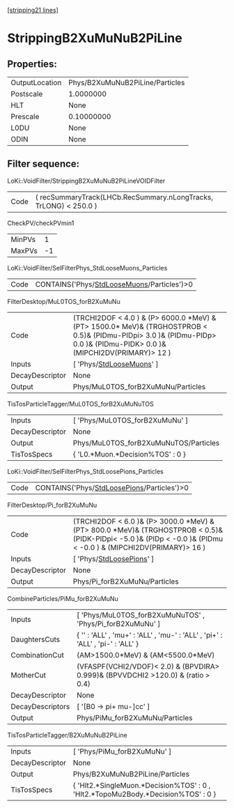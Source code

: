 [[stripping21 lines]](./stripping21-index)

# StrippingB2XuMuNuB2PiLine

## Properties:

|                |                                 |
|----------------|---------------------------------|
| OutputLocation | Phys/B2XuMuNuB2PiLine/Particles |
| Postscale      | 1.0000000                       |
| HLT            | None                            |
| Prescale       | 0.10000000                      |
| L0DU           | None                            |
| ODIN           | None                            |

## Filter sequence:

LoKi::VoidFilter/StrippingB2XuMuNuB2PiLineVOIDFilter

|      |                                                                   |
|------|-------------------------------------------------------------------|
| Code | ( recSummaryTrack(LHCb.RecSummary.nLongTracks, TrLONG) \< 250.0 ) |

CheckPV/checkPVmin1

|        |     |
|--------|-----|
| MinPVs | 1   |
| MaxPVs | -1  |

LoKi::VoidFilter/SelFilterPhys_StdLooseMuons_Particles

|      |                                                                                            |
|------|--------------------------------------------------------------------------------------------|
| Code | CONTAINS('Phys/[StdLooseMuons](./stripping21-commonparticles-stdloosemuons)/Particles')\>0 |

FilterDesktop/MuL0TOS_forB2XuMuNu

|                 |                                                                                                                                                                                  |
|-----------------|----------------------------------------------------------------------------------------------------------------------------------------------------------------------------------|
| Code            | (TRCHI2DOF \< 4.0 ) & (P\> 6000.0 \*MeV) & (PT\> 1500.0\* MeV)& (TRGHOSTPROB \< 0.5)& (PIDmu-PIDpi\> 3.0 )& (PIDmu-PIDp\> 0.0 )& (PIDmu-PIDK\> 0.0 )& (MIPCHI2DV(PRIMARY)\> 12 ) |
| Inputs          | [ 'Phys/[StdLooseMuons](./stripping21-commonparticles-stdloosemuons)' ]                                                                                                        |
| DecayDescriptor | None                                                                                                                                                                             |
| Output          | Phys/MuL0TOS_forB2XuMuNu/Particles                                                                                                                                               |

TisTosParticleTagger/MuL0TOS_forB2XuMuNuTOS

|                 |                                       |
|-----------------|---------------------------------------|
| Inputs          | [ 'Phys/MuL0TOS_forB2XuMuNu' ]      |
| DecayDescriptor | None                                  |
| Output          | Phys/MuL0TOS_forB2XuMuNuTOS/Particles |
| TisTosSpecs     | { 'L0.\*Muon.\*Decision%TOS' : 0 }    |

LoKi::VoidFilter/SelFilterPhys_StdLoosePions_Particles

|      |                                                                                            |
|------|--------------------------------------------------------------------------------------------|
| Code | CONTAINS('Phys/[StdLoosePions](./stripping21-commonparticles-stdloosepions)/Particles')\>0 |

FilterDesktop/Pi_forB2XuMuNu

|                 |                                                                                                                                                                          |
|-----------------|--------------------------------------------------------------------------------------------------------------------------------------------------------------------------|
| Code            | (TRCHI2DOF \< 6.0 )& (P\> 3000.0 \*MeV) & (PT\> 800.0 \*MeV)& (TRGHOSTPROB \< 0.5)& (PIDK-PIDpi\< -5.0 )& (PIDp \< -0.0 )& (PIDmu \< -0.0 ) & (MIPCHI2DV(PRIMARY)\> 16 ) |
| Inputs          | [ 'Phys/[StdLoosePions](./stripping21-commonparticles-stdloosepions)' ]                                                                                                |
| DecayDescriptor | None                                                                                                                                                                     |
| Output          | Phys/Pi_forB2XuMuNu/Particles                                                                                                                                            |

CombineParticles/PiMu_forB2XuMuNu

|                  |                                                                                      |
|------------------|--------------------------------------------------------------------------------------|
| Inputs           | [ 'Phys/MuL0TOS_forB2XuMuNuTOS' , 'Phys/Pi_forB2XuMuNu' ]                          |
| DaughtersCuts    | { '' : 'ALL' , 'mu+' : 'ALL' , 'mu-' : 'ALL' , 'pi+' : 'ALL' , 'pi-' : 'ALL' }       |
| CombinationCut   | (AM\>1500.0\*MeV) & (AM\<5500.0\*MeV)                                                |
| MotherCut        | (VFASPF(VCHI2/VDOF)\< 2.0) & (BPVDIRA\> 0.999)& (BPVVDCHI2 \>120.0) & (ratio \> 0.4) |
| DecayDescriptor  | None                                                                                 |
| DecayDescriptors | [ '[B0 -\> pi+ mu-]cc' ]                                                         |
| Output           | Phys/PiMu_forB2XuMuNu/Particles                                                      |

TisTosParticleTagger/B2XuMuNuB2PiLine

|                 |                                                                                      |
|-----------------|--------------------------------------------------------------------------------------|
| Inputs          | [ 'Phys/PiMu_forB2XuMuNu' ]                                                        |
| DecayDescriptor | None                                                                                 |
| Output          | Phys/B2XuMuNuB2PiLine/Particles                                                      |
| TisTosSpecs     | { 'Hlt2.\*SingleMuon.\*Decision%TOS' : 0 , 'Hlt2.\*TopoMu2Body.\*Decision%TOS' : 0 } |
